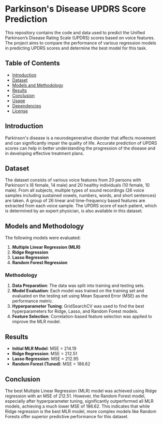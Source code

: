 # Parkinson's Disease UPDRS Score Prediction

This repository contains the code and data used to predict the Unified Parkinson’s Disease Rating Scale (UPDRS) scores based on voice features. The project aims to compare the performance of various regression models in predicting UPDRS scores and determine the best model for this task.

## Table of Contents

- [Introduction](#introduction)
- [Dataset](#dataset)
- [Models and Methodology](#models-and-methodology)
- [Results](#results)
- [Conclusion](#conclusion)
- [Usage](#usage)
- [Dependencies](#dependencies)
- [License](#license)

## Introduction

Parkinson's disease is a neurodegenerative disorder that affects movement and can significantly impair the quality of life. Accurate prediction of UPDRS scores can help in better understanding the progression of the disease and in developing effective treatment plans.

## Dataset

The dataset consists of various voice features from 20 persons with Parkinson's (6 female, 14 male) and 20 healthy individuals (10 female, 10 male). From all subjects, multiple types of sound recordings (26 voice samples including sustained vowels, numbers, words, and short sentences) are taken. A group of 26 linear and time-frequency based features are extracted from each voice sample. The UPDRS score of each patient, which is determined by an expert physician, is also available in this dataset.

## Models and Methodology

The following models were evaluated:

1. **Multiple Linear Regression (MLR)**
2. **Ridge Regression**
3. **Lasso Regression**
4. **Random Forest Regression**

### Methodology

1. **Data Preparation**: The data was split into training and testing sets.
2. **Model Evaluation**: Each model was trained on the training set and evaluated on the testing set using Mean Squared Error (MSE) as the performance metric.
3. **Hyperparameter Tuning**: GridSearchCV was used to find the best hyperparameters for Ridge, Lasso, and Random Forest models.
4. **Feature Selection**: Correlation-based feature selection was applied to improve the MLR model.

## Results

- **Initial MLR Model**: MSE = 214.19
- **Ridge Regression**: MSE = 212.51
- **Lasso Regression**: MSE = 212.95
- **Random Forest (Tuned)**: MSE = 186.62

## Conclusion

The best Multiple Linear Regression (MLR) model was achieved using Ridge regression with an MSE of 212.51. However, the Random Forest model, especially after hyperparameter tuning, significantly outperformed all MLR models, achieving a much lower MSE of 186.62. This indicates that while Ridge regression is the best MLR model, more complex models like Random Forests offer superior predictive performance for this dataset.

